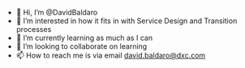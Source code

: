 - 👋 Hi, I’m @DavidBaldaro
- 👀 I’m interested in how it fits in with Service Design and Transition processes
- 🌱 I’m currently learning as much as I can
- 💞️ I’m looking to collaborate on learning 
- 📫 How to reach me is via email david.baldaro@dxc.com

<!---
DavidBaldaro/DavidBaldaro is a ✨ special ✨ repository because its `README.md` (this file) appears on your GitHub profile.
You can click the Preview link to take a look at your changes.
--->
